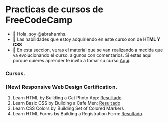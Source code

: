 # Practicas de cursos de FreeCodeCamp


- 👋 Hola, soy @abrahamhs.
- 👀 Las habilidades que estoy adquiriendo en este curso son de **HTML Y CSS**
- 🌱 En esta seccion, veras el material que se van realizando a medida que va evolucionando el curso, algunos con comentarios. Si estas aquí porque quieres 
aprender te invito a tomar su curso [Aqui](https://www.freecodecamp.org).

### Cursos.
  ### (New) Responsive Web Design Certification.
  
   1. Learn HTML by Building a Cat Photo App: [Resultado](https://abrahamhs.github.io/freecodecamp/responsive-web-desig/building-cat-photo-app/)
   2. Learn Basic CSS by Building a Cafe Men: [Resultado](https://abrahamhs.github.io/freecodecamp/responsive-web-desig/basic-css-by-building-a-cafe-menu/) 
   3. Learn CSS Colors by Building Set of Colored Markers
   4. Learn HTML Forms by Building a Registration Form: [Resultado](https://abrahamhs.github.io/freecodecamp/responsive-web-desig/building-a-registration-form).
